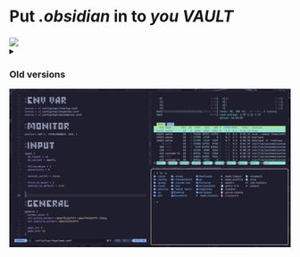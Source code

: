 # **Put _.obsidian_ in to _you VAULT_**

<img align="center" src="https://github.com/ashie74/obsidian/blob/main/obdidia0.5.png">

<details>

<summary><h3>Old versions</h3></summary>
<img align="center" src="https://github.com/ashie74/obsidian/blob/main/obdidia0.1.png">
</details>

<img align="center" src="https://github.com/ashie74/wallpapers/blob/main/screenshots/tilles.png">
